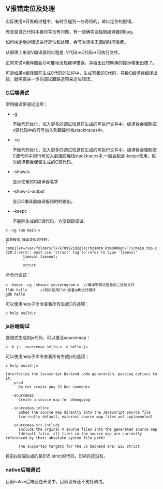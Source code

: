 ## V报错定位及处理

实际使用V开发的过程中，有时会碰到一些奇怪的，难以定位的报错。

有些是自己代码本身的写法有问题，有一些确实会碰到编译器的bug。

如何快速地对错误进行定位和处理，会节省很多无谓的时间浪费。

从原理上来说V编译器的过程是: V代码=>C代码=>可执行文件。

正常来说V编译器会尽可能地发现编译错误，并给出比较明确的提示哪里出错了。

可是如果V编译器在生成C代码的过程中，生成有错的C代码，导致C编译器编译出错，就需要进一步的调试跟踪选项来定位错误。

### C后端调试

常用编译带调试选项：

- -g

  不做代码优化，加入更多的调试信息在生成的可执行文件中，编译器会强制把v源代码中的行号加入到跟踪堆栈stacktraces中。

- -cg

  不做代码优化，加入更多的调试信息在生成的可执行文件中，编译器会强制把C源代码中的行号加入到跟踪堆栈stacktraces中,一般会配合-keepc使用，每次编译都会保留生成的C源代码。

- -showcc

  显示使用的C编译器名字

- -show-c-output

  显示C编译器编译报错时的输出。

- -keepc

  不删除生成的C源代码，方便跟踪调试。

```shell
v -cg run main.v

如果报错,输出类似这样的:
C compiler=/var/folders/lk/k709921d2gl4jrh31mt8_ktm0000gn/T/v/main.tmp.c:
329:2:error: must use 'struct' tag to refer to type 'timeval'
        timeval timeout;
        ^
        struct 
```

命令行调试：

```shell
v -keepc -cg -showcc yourprogram.v	//编译带调试信息的二进制文件
lldb hello		//然后使用lldb或者gdb进行调试
gdb hello
```

可以使用help子命令查看所有生成C的选项：

```shell
v help build-c
```

### js后端调试

要调式生成的js代码，可以激活sourcemap：

```shell
v -b js -sourcemap hello.v -o hello.js
```

可以使用help子命令查看所有生成js的选项：

```
v help build-js
```

```shell
Interfacing the Javascript Backend code generation, passing options to it:
   -prod
      Do not create any JS Doc comments

   -sourcemap
      Create a source map for debugging

   -sourcemap-inline
      Embed the source map directly into the JavaScript source file
      (currently default, external source map files not implemented)

   -sourcemap-src-include
      Include the orginal V source files into the generated source map
      (default false, all files in the source map are currently referenced by their absolute system file path)

      The supported targets for the JS backend are: ES5 strict
```

目前js后端生成的是ES5 strict的代码，ES6的还没有。

### native后端调试

目前native后端还在开发中，目前没有还不支持调试。
